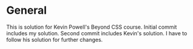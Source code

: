 # General

This is solution for Kevin Powell's Beyond CSS course. Initial commit includes my solution. Second commit includes Kevin's solution. I have to follow his solution for further changes.
